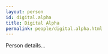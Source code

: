 ```yaml
---
layout: person
id: digital.alpha
title: Digital Alpha
permalink: people/digital.alpha.html
---
```


Person details...
